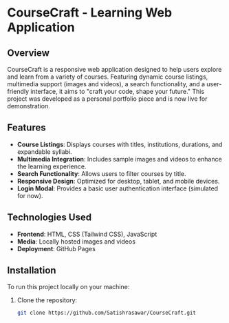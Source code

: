 # CourseCraft - Learning Web Application

## Overview
CourseCraft is a responsive web application designed to help users explore and learn from a variety of courses. Featuring dynamic course listings, multimedia support (images and videos), a search functionality, and a user-friendly interface, it aims to "craft your code, shape your future." This project was developed as a personal portfolio piece and is now live for demonstration.

## Features
- **Course Listings**: Displays courses with titles, institutions, durations, and expandable syllabi.
- **Multimedia Integration**: Includes sample images and videos to enhance the learning experience.
- **Search Functionality**: Allows users to filter courses by title.
- **Responsive Design**: Optimized for desktop, tablet, and mobile devices.
- **Login Modal**: Provides a basic user authentication interface (simulated for now).

## Technologies Used
- **Frontend**: HTML, CSS (Tailwind CSS), JavaScript
- **Media**: Locally hosted images and videos
- **Deployment**: GitHub Pages

## Installation
To run this project locally on your machine:
1. Clone the repository:
   ```bash
   git clone https://github.com/Satishrasawar/CourseCraft.git
